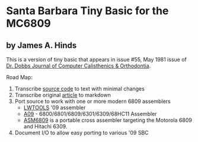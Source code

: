 # Santa Barbara Tiny Basic for the MC6809

## by James A. Hinds

This is a version of tiny basic that appears in issue #55, May 1981 issue of [Dr. Dobbs Journal of Computer Calisthenics & Orthodontia](https://www.drdobbs.com).

Road Map:

1. Transcribe [source code](09-BAS.asm) to text with minimal changes
2. Transcribe original [article](article.md) to markdown
3. Port source to work with one or more modern 6809 assemblers
   * [LWTOOLS](http://www.lwtools.ca/manual/index.html) '09 assembler
   * [A09](https://github.com/Arakula/A09) - 6800/6801/6809/6301/6309/68HC11 Assembler
   * [ASM6809](https://www.6809.org.uk/asm6809/) is a portable cross assembler targeting the Motorola 6809 and Hitachi 6309.
4. Document I/O to allow easy porting to various '09 SBC
